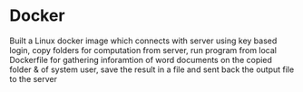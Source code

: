 # Docker
Built a Linux docker image which connects with server using key based login, copy folders for computation from server, run program from local Dockerfile for gathering inforamtion of word documents on the copied folder &amp; of system user, save the result in a file and sent back the output file to the server
